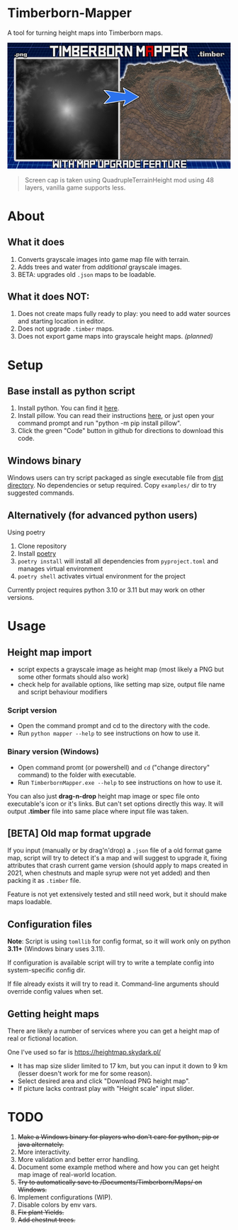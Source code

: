 # Timberborn-Mapper
A tool for turning height maps into Timberborn maps.

![](https://raw.githubusercontent.com/GinFuyou/Timberborn-Mapper/gins_refactor/assets/TimberbornMapper-700.png)
> Screen cap is taken using QuadrupleTerrainHeight mod using 48 layers, vanilla game supports less.

# About

## What it does
1. Converts grayscale images into game map file with terrain.
2. Adds trees and water from *additional* grayscale images.
3. BETA: upgrades old `.json` maps to be loadable.

## What it does NOT:
1. Does not create maps fully ready to play: you need to add water sources and starting location in editor.
2. Does not upgrade `.timber` maps.
3. Does not export game maps into grayscale height maps. *(planned)*

# Setup

## Base install as python script
1. Install python. You can find it [here](https://www.python.org/downloads/).
2. Install pillow. You can read their instructions [here](https://pillow.readthedocs.io/en/stable/installation.html), or just open your command prompt and run "python -m pip install pillow".
3. Click the green "Code" button in github for directions to download this code.

## Windows binary
Windows users can try script packaged as single executable file from [dist directory](dist/).
No dependencies or setup required.
Copy `examples/` dir to try suggested commands.

## Alternatively (for advanced python users)
Using poetry

1. Clone repository
2. Install [poetry](https://python-poetry.org/docs/)
3. `poetry install` will install all dependencies from `pyproject.toml` and manages virtual environment
4. `poetry shell` activates virtual environment for the project

Currently project requires python 3.10 or 3.11 but may work on other versions.

# Usage


## Height map import
- script expects a grayscale image as height map (most likely a PNG but some other formats should also work)
- check help for available options, like setting map size, output file name and script behaviour modifiers

### Script version
- Open the command prompt and cd to the directory with the code.
- Run `python mapper --help` to see instructions on how to use it.

### Binary version (Windows)
- Open command promt (or powershell) and `cd` ("change directory" command) to the folder with executable.
- Run `TimberbornMapper.exe --help` to see instructions on how to use it.

You can also just **drag-n-drop** height map image or spec file onto executable's icon or it's links. But can't set options directly this way.
It will output **.timber** file into same place where input file was taken.

## [BETA] Old map format upgrade
If you input (manually or by drag'n'drop) a `.json` file of a old format game map, script will try to detect it's a map and will suggest to upgrade it,
fixing attributes that crash current game version (should apply to maps created in 2021, when chestnuts and maple syrup were not yet added) and then packing it as
`.timber` file.

Feature is not yet extensively tested and still need work, but it should make maps loadable.

## Configuration files

**Note**: Script is using `tomllib` for config format, so it will work only on python **3.11+** (Windows binary uses 3.11).

If configuration is available script will try to write a template config into system-specific config dir.

If file already exists it will try to read it. Command-line arguments should override config values when set.


## Getting height maps

There are likely a number of services where you can get a height map of real or fictional location.

One I've used so far is https://heightmap.skydark.pl/
- It has map size slider limited to 17 km, but you can input it down to 9 km (lesser doesn't work for me for some reason).
- Select desired area and click "Download PNG height map".
- If picture lacks contrast play with "Height scale" input slider.

# TODO

1. ~~Make a Windows binary for players who don't care for python, pip or java alternately.~~
2. More interactivity.
3. More validation and better error handling.
4. Document some example method where and how you can get height map image of real-world location.
5. ~~Try to automatically save to /Documents/Timberborn/Maps/ on Windows.~~
6. Implement configurations (WIP).
7. Disable colors by env vars.
8. ~~Fix plant Yields.~~
9. ~~Add chestnut trees.~~
